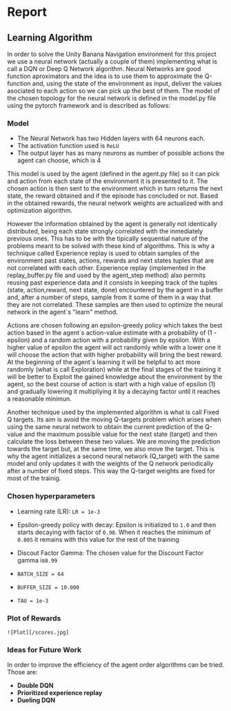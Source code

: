 
# Report

## Learning Algorithm

In order to solve the Unity Banana Navigation environment for this project we use a neural network (actually a couple of them)
implementing what is call a DQN or Deep Q Network algorithm. Neural Networks are good function aproximators and the idea is to 
use them to approximate the Q-function and, using the state of the environment as input, deliver the values asociated to each 
action so we can pick up the best of them. The model of the chosen topology for the neural network is defined in the model.py
file using the pytorch framework and is described as follows:  
  
### Model

* The Neural Network has two Hidden layers with 64 neurons each.
* The activation function used is `ReLU`
* The output layer has as many neurons as number of possible actions the agent can choose, which is 4

This model is used by the agent (defined in the agent.py file) so it can pick and action from each state of the environment
it is presented to it. The chosen action is then sent to the environment which in turn returns the next state, the reward obtained
and if the episode has concluded or not. Based in the obtained rewards, the neural network weights are actualized with and optimization
algorithm. 

However the information obtained by the agent is generally not identically distributed, being each state strongly correlated 
with the inmediately previous ones. This has to be with the tipically sequential nature of the problems meant to be solved with
these kind of algorithms. This is why a technique called Experience replay is used to obtain samples of the environment past states,
actions, rewards and next states tuples that are not correlated with each other. Experience replay (implemented in the replay_buffer.py file and used by the agent_step method) 
also permits reusing past experience data and it consists in keeping track of the tuples (state, action,reward, next state, done)
encountered by the agent in a buffer and, after a number of steps, sample from it some of them in a way that they are not correlated.
These samples are then used to optimize the neural network in the agent´s "learn" method.

Actions are chosen following an epsilon-greedy policy which takes the best action based in the agent´s action-value estimate with a 
probability of (1 - epsilon) and a random action with a probability given by epsilon. With a higher value of epsilon the agent will
act randomly while with a lower one it will choose the action that with higher probability will bring the best reward. At the 
beginning of the agent´s learning it will be helpful to act more randomly (what is call Exploration) while at the final stages of the
training it will be better to Exploit the gained knowledge about the environment by the agent, so the best course of action is start
with a high value of epsilon (1) and gradually lowering it multipliying it by a decaying factor until it reaches a reasonable minimun.

Another technique used by the implemented algorithm is what is call Fixed Q targets. Its aim is avoid the moving Q-targets problem which
arises when using the same neural network to obtain the current prediction of the Q-value and the maximum possible value for the next 
state (target) and then calculate the loss between these two values. We are moving the prediction towards the target but, at the same 
time, we also move the target. This is why the agent initializes a second neural network (Q_target) with the same model and only updates
it with the weights of the Q network periodically after a number of fixed steps. This way the Q-target weights are fixed for most of the 
trainig.


### Chosen hyperparameters

* Learning rate (LR): `LR = 1e-3`

* Epsilon-greedy policy with decay: Epsilon is initialized to `1.0` and then starts decaying with factor of `0.98`. When it reaches the minimum of `0.005` it remains with this value for the rest of the training

* Discout Factor Gamma: The chosen value for the Discount Factor gamma is`0.99`

* `BATCH_SIZE = 64`

* `BUFFER_SIZE = 10.000`

* `TAU = 1e-3`


### Plot of Rewards

    ![Plot][/scores.jpg]

### Ideas for Future Work

In order to improve the efficiency of the agent order algorithms can be tried. Those are:

* **Double DQN**
* **Prioritized experience replay**
* **Dueling DQN**


